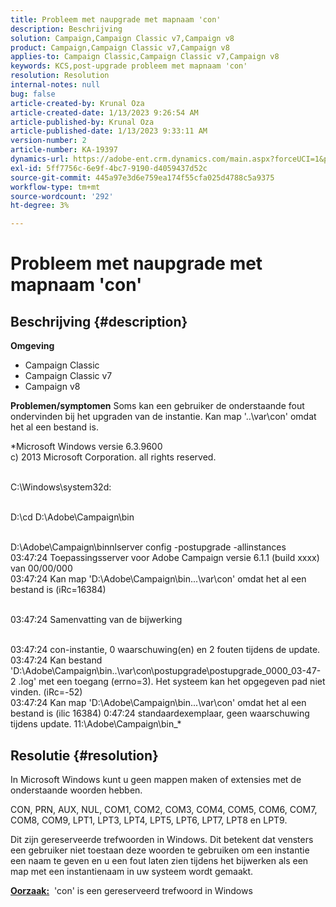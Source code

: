 ```yaml
---
title: Probleem met naupgrade met mapnaam 'con'
description: Beschrijving
solution: Campaign,Campaign Classic v7,Campaign v8
product: Campaign,Campaign Classic v7,Campaign v8
applies-to: Campaign Classic,Campaign Classic v7,Campaign v8
keywords: KCS,post-upgrade probleem met mapnaam 'con'
resolution: Resolution
internal-notes: null
bug: false
article-created-by: Krunal Oza
article-created-date: 1/13/2023 9:26:54 AM
article-published-by: Krunal Oza
article-published-date: 1/13/2023 9:33:11 AM
version-number: 2
article-number: KA-19397
dynamics-url: https://adobe-ent.crm.dynamics.com/main.aspx?forceUCI=1&pagetype=entityrecord&etn=knowledgearticle&id=1c1b8969-2493-ed11-aad1-6045bd006793
exl-id: 5ff7756c-6e9f-4bc7-9190-d4059437d52c
source-git-commit: 445a97e3d6e759ea174f55cfa025d4788c5a9375
workflow-type: tm+mt
source-wordcount: '292'
ht-degree: 3%

---
```


# Probleem met naupgrade met mapnaam &#39;con&#39;

## Beschrijving {#description}

<b>Omgeving</b>
- Campaign Classic
- Campaign Classic v7
- Campaign v8



<b>Problemen/symptomen</b>
Soms kan een gebruiker de onderstaande fout ondervinden bij het upgraden van de instantie. Kan map &#39;..\var\con&#39; omdat het al een bestand is.

*Microsoft Windows versie 6.3.9600
<br>c) 2013 Microsoft Corporation. all rights reserved. 

<br>C:\Windows\system32d: 

<br>D:\cd D:\Adobe\Campaign\bin 

<br>D:\Adobe\Campaign\binnlserver config -postupgrade -allinstances
<br>03:47:24 Toepassingsserver voor Adobe Campaign versie 6.1.1 (build xxxx) van 00/00/000
<br>03:47:24 Kan map &#39;D:\Adobe\Campaign\bin\...\var\con&#39; omdat het al een bestand is (iRc=16384) 

<br>03:47:24 Samenvatting van de bijwerking

<br>03:47:24 con-instantie, 0 waarschuwing(en) en 2 fouten tijdens de update.
<br>03:47:24 Kan bestand &#39;D:\Adobe\Campaign\bin\..\var\con\postupgrade\postupgrade_0000_03-47-2 .log&#39; met een toegang (errno=3). Het systeem kan het opgegeven pad niet vinden. (iRc=-52)
<br>03:47:24 Kan map &#39;D:\Adobe\Campaign\bin\...\var\con&#39; omdat het al een bestand is (ilic 16384) 0:47:24 standaardexemplaar, geen waarschuwing tijdens update. 11:\Adobe\Campaign\bin_*

## Resolutie {#resolution}


In Microsoft Windows kunt u geen mappen maken of extensies met de onderstaande woorden hebben.

CON, PRN, AUX, NUL, COM1, COM2, COM3, COM4, COM5, COM6, COM7, COM8, COM9, LPT1, LPT3, LPT4, LPT5, LPT6, LPT7, LPT8 en LPT9.

Dit zijn gereserveerde trefwoorden in Windows. Dit betekent dat vensters een gebruiker niet toestaan deze woorden te gebruiken om een instantie een naam te geven en u een fout laten zien tijdens het bijwerken als een map met een instantienaam in uw systeem wordt gemaakt.



<b><u>Oorzaak:</u></b>  &#39;con&#39; is een gereserveerd trefwoord in Windows
